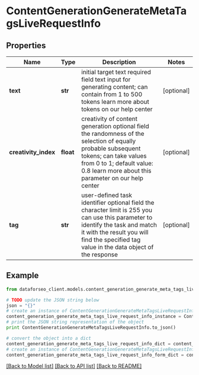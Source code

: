 # ContentGenerationGenerateMetaTagsLiveRequestInfo


## Properties

Name | Type | Description | Notes
------------ | ------------- | ------------- | -------------
**text** | **str** | initial target text required field text input for generating content; can contain from 1 to 500 tokens learn more about tokens on our help center | [optional] 
**creativity_index** | **float** | creativity of content generation optional field the randomness of the selection of equally probable subsequent tokens; can take values from 0 to 1; default value: 0.8 learn more about this parameter on our help center | [optional] 
**tag** | **str** | user-defined task identifier optional field the character limit is 255 you can use this parameter to identify the task and match it with the result you will find the specified tag value in the data object of the response | [optional] 

## Example

```python
from dataforseo_client.models.content_generation_generate_meta_tags_live_request_info import ContentGenerationGenerateMetaTagsLiveRequestInfo

# TODO update the JSON string below
json = "{}"
# create an instance of ContentGenerationGenerateMetaTagsLiveRequestInfo from a JSON string
content_generation_generate_meta_tags_live_request_info_instance = ContentGenerationGenerateMetaTagsLiveRequestInfo.from_json(json)
# print the JSON string representation of the object
print ContentGenerationGenerateMetaTagsLiveRequestInfo.to_json()

# convert the object into a dict
content_generation_generate_meta_tags_live_request_info_dict = content_generation_generate_meta_tags_live_request_info_instance.to_dict()
# create an instance of ContentGenerationGenerateMetaTagsLiveRequestInfo from a dict
content_generation_generate_meta_tags_live_request_info_form_dict = content_generation_generate_meta_tags_live_request_info.from_dict(content_generation_generate_meta_tags_live_request_info_dict)
```
[[Back to Model list]](../README.md#documentation-for-models) [[Back to API list]](../README.md#documentation-for-api-endpoints) [[Back to README]](../README.md)


